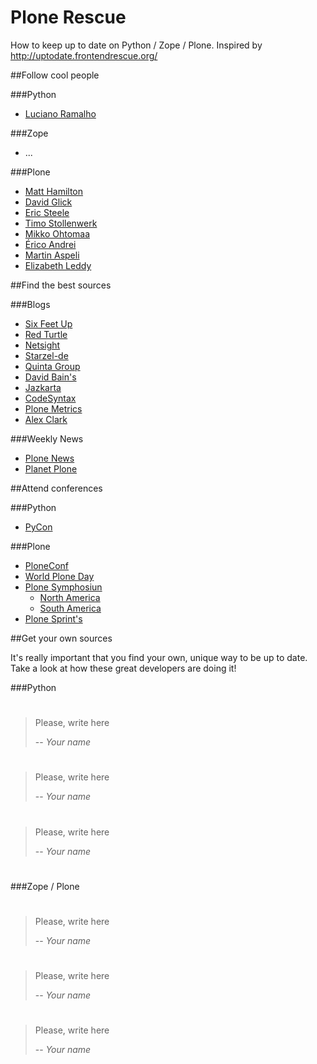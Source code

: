 Plone Rescue
============

How to keep up to date on Python / Zope / Plone.
Inspired by http://uptodate.frontendrescue.org/


##Follow cool people

###Python

* [Luciano Ramalho](https://twitter.com/davisagli)


###Zope

* ...


###Plone

* [Matt Hamilton](https://twitter.com/HammerToe)
* [David Glick](https://twitter.com/davisagli)
* [Eric Steele](https://twitter.com/esteele)
* [Timo Stollenwerk](https://twitter.com/timostollenwerk)
* [Mikko Ohtomaa](https://twitter.com/moo9000)
* [Érico Andrei](https://twitter.com/ericof)
* [Martin Aspeli](https://twitter.com/optilude)
* [Elizabeth Leddy](https://twitter.com/eleddy)


##Find the best sources


###Blogs

* [Six Feet Up](http://www.sixfeetup.com/blog/)
* [Red Turtle](http://blog.redturtle.it/)
* [Netsight](http://www.netsight.co.uk/blog)
* [Starzel-de](http://www.starzel.de/blog/)
* [Quinta Group](http://talk.quintagroup.com/blogs/quintagroup)
* [David Bain's](http://blog.dbain.com/)
* [Jazkarta](http://blog.jazkarta.com/)
* [CodeSyntax](http://www.codesyntax.com/en/blog)
* [Plone Metrics](http://plonemetrics.blogspot.com.br/)
* [Alex Clark](http://blog.aclark.net/)


###Weekly News

* [Plone News](https://plone.org/news/newslisting)
* [Planet Plone](http://planet.plone.org/)


##Attend conferences

###Python
* [PyCon](https://twitter.com/pycon)

###Plone

* [PloneConf](https://twitter.com/ploneconf)
* [World Plone Day](https://twitter.com/worldploneday)
* [Plone Symphosiun]()
    * [North America](https://twitter.com/PloneSymp)   
    * [South America](https://twitter.com/plonesymposium)
* [Plone Sprint's]()


##Get your own sources

It's really important that you find your own, unique way to be up to date. Take a look at how these great developers are doing it!

###Python
#
> Please, write here
> 
> -- <cite>Your name</cite>
#

> Please, write here
> 
> -- <cite>Your name</cite>
#

> Please, write here
> 
> -- <cite>Your name</cite>
#

###Zope / Plone
#
> Please, write here
> 
> -- <cite>Your name</cite>
#

> Please, write here
> 
> -- <cite>Your name</cite>
#

> Please, write here
> 
> -- <cite>Your name</cite>
#
